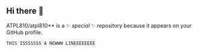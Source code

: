 ## Hi there 👋
ATPL810/atpl810** is a ✨ _special_ ✨ repository because it appears on your GitHub profile.

    THIS ISSSSSSS A NEWWW LINEEEEEEEE    

